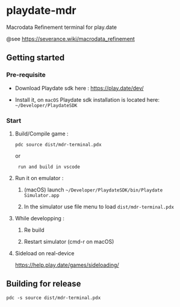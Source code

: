 # playdate-mdr
Macrodata Refinement terminal for play.date

@see https://severance.wiki/macrodata_refinement

## Getting started

### Pre-requisite

- Download Playdate sdk here : https://play.date/dev/ 

- Install it, on `macOS` Playdate sdk installation is located here: `~/Developer/PlaydateSDK`

### Start

1. Build/Compile game :

       pdc source dist/mdr-terminal.pdx

    or

        run and build in vscode

2. Run it on emulator :

    1. (macOS) launch `~/Developer/PlaydateSDK/bin/Playdate Simulator.app`

    2. In the simulator use file menu to load `dist/mdr-terminal.pdx`
    
3. While developping :

    1. Re build

    2. Restart simulator (cmd-r on macOS)

4. Sideload on real-device

    https://help.play.date/games/sideloading/

## Building for release

    pdc -s source dist/mdr-terminal.pdx